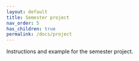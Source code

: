 ```yaml
---
layout: default
title: Semester project
nav_order: 5
has_children: true
permalink: /docs/project
---
```


Instructions and example for the semester project.